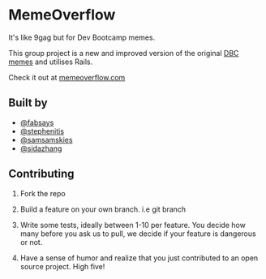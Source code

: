 MemeOverflow
============
It's like 9gag but for Dev Bootcamp memes. 

This group project is a new and improved version of the original [DBC memes](https://github.com/fabsays/dbc-memes) and utilises Rails.

Check it out at [memeoverflow.com](http://www.memeoverflow.com)

## Built by
* [@fabsays](https://github.com/fabsays)
* [@stephenitis](https://github.com/stephenitis)
* [@samsamskies](https://github.com/samsamskies)
* [@sidazhang](https://github.com/sidazhang)

## Contributing

1. Fork the repo

2. Build a feature on your own branch. i.e git branch <branchname>

3. Write some tests, ideally between 1-10 per feature. You decide how many before you ask us to pull, we decide if your feature is dangerous or not.

4. Have a sense of humor and realize that you just contributed to an open source project. High five!

